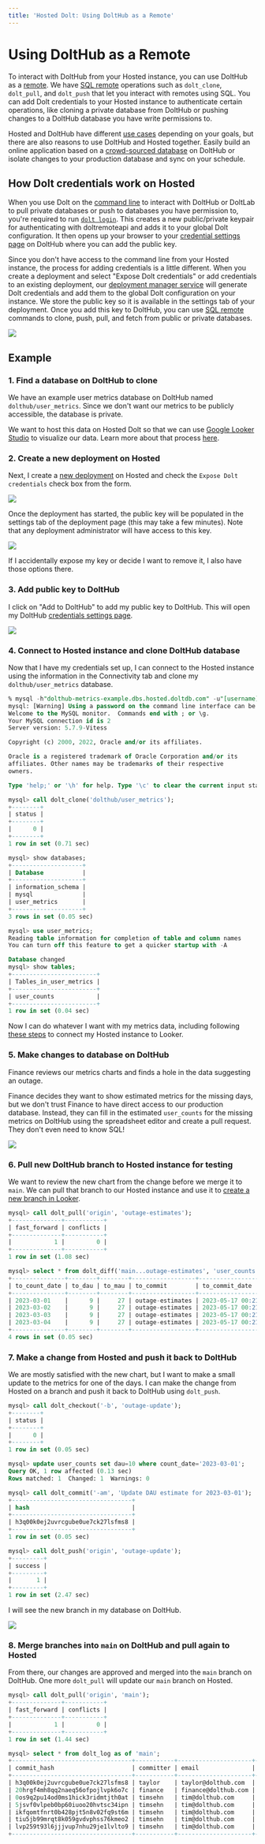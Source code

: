 ```yaml
---
title: 'Hosted Dolt: Using DoltHub as a Remote'
---
```


# Using DoltHub as a Remote

To interact with DoltHub from your Hosted instance, you can use DoltHub as a [remote](../../concepts/dolt/git/remotes.md). We have [SQL remote](https://www.dolthub.com/blog/2021-09-22-sql-remotes) operations such as `dolt_clone`, `dolt_pull`, and `dolt_push` that let you interact with remotes using SQL. You can add Dolt credentials to your Hosted instance to authenticate certain operations, like cloning a private database from DoltHub or pushing changes to a DoltHub database you have write permissions to.

Hosted and DoltHub have different [use cases](https://www.dolthub.com/compare) depending on your goals, but there are also reasons to use DoltHub and Hosted together. Easily build an online application based on a [crowd-sourced database](https://dolthub.com/bounties) on DoltHub or isolate changes to your production database and sync on your schedule.

## How Dolt credentials work on Hosted

When you use Dolt on the [command line](../../cli-reference/cli.md) to interact with DoltHub or DoltLab to pull private databases or push to databases you have permission to, you're required to run [`dolt login`](../../cli-reference/cli.md#dolt-login). This creates a new public/private keypair for authenticating with doltremoteapi and adds it to your global Dolt configuration. It then opens up your browser to your [credential settings page](https://www.dolthub.com/settings/credentials) on DoltHub where you can add the public key.

Since you don't have access to the command line from your Hosted instance, the process for adding credentials is a little different. When you create a deployment and select "Expose Dolt credentials" or add credentials to an existing deployment, our [deployment manager service](https://www.dolthub.com/blog/2022-06-06-hosted-infrastructure#architecture) will generate Dolt credentials and add them to the global Dolt configuration on your instance. We store the public key so it is available in the settings tab of your deployment. Once you add this key to DoltHub, you can use [SQL remote](https://www.dolthub.com/blog/2021-09-22-sql-remotes) commands to clone, push, pull, and fetch from public or private databases.

![](../../.gitbook/assets/dolthub-hosted-remote.png)

## Example

### 1. Find a database on DoltHub to clone

We have an example user metrics database on DoltHub named `dolthub/user_metrics`. Since we don't want our metrics to be publicly accessible, the database is private.

We want to host this data on Hosted Dolt so that we can use [Google Looker Studio](https://lookerstudio.google.com/) to visualize our data. Learn more about that process [here](https://www.dolthub.com/blog/2023-02-13-dolt-looker/).

### 2. Create a new deployment on Hosted

Next, I create a [new deployment](https://hosted.doltdb.com/create-deployment) on Hosted and check the `Expose Dolt credentials` check box from the form.

![](../../.gitbook/assets/hosted-create-deployment-credentials.png)

Once the deployment has started, the public key will be populated in the settings tab of the deployment page (this may take a few minutes). Note that any deployment administrator will have access to this key.

![](../../.gitbook/assets/hosted-dolt-creds-public-key.png)

If I accidentally expose my key or decide I want to remove it, I also have those options there.

### 3. Add public key to DoltHub

I click on "Add to DoltHub" to add my public key to DoltHub. This will open my DoltHub [credentials settings page](https://www.dolthub.com/settings/credentials).

![](../../.gitbook/assets/dolthub-credentials-for-hosted.png)

### 4. Connect to Hosted instance and clone DoltHub database

Now that I have my credentials set up, I can connect to the Hosted instance using the information in the Connectivity tab and clone my `dolthub/user_metrics` database.

```sql
% mysql -h"dolthub-metrics-example.dbs.hosted.doltdb.com" -u"[username]" -p"[password]"
mysql: [Warning] Using a password on the command line interface can be insecure.
Welcome to the MySQL monitor.  Commands end with ; or \g.
Your MySQL connection id is 2
Server version: 5.7.9-Vitess

Copyright (c) 2000, 2022, Oracle and/or its affiliates.

Oracle is a registered trademark of Oracle Corporation and/or its
affiliates. Other names may be trademarks of their respective
owners.

Type 'help;' or '\h' for help. Type '\c' to clear the current input statement.

mysql> call dolt_clone('dolthub/user_metrics');
+--------+
| status |
+--------+
|      0 |
+--------+
1 row in set (0.71 sec)

mysql> show databases;
+--------------------+
| Database           |
+--------------------+
| information_schema |
| mysql              |
| user_metrics       |
+--------------------+
3 rows in set (0.05 sec)

mysql> use user_metrics;
Reading table information for completion of table and column names
You can turn off this feature to get a quicker startup with -A

Database changed
mysql> show tables;
+------------------------+
| Tables_in_user_metrics |
+------------------------+
| user_counts            |
+------------------------+
1 row in set (0.04 sec)
```

Now I can do whatever I want with my metrics data, including following [these steps](https://www.dolthub.com/blog/2023-02-13-dolt-looker/#create-a-data-source) to connect my Hosted instance to Looker.

### 5. Make changes to database on DoltHub

Finance reviews our metrics charts and finds a hole in the data suggesting an outage.

Finance decides they want to show estimated metrics for the missing days, but we don't trust Finance to have direct access to our production database. Instead, they can fill in the estimated `user_counts` for the missing metrics on DoltHub using the spreadsheet editor and create a pull request. They don't even need to know SQL!

![](../../.gitbook/assets/dolthub-spreadsheet-editor-user-metrics.png)

### 6. Pull new DoltHub branch to Hosted instance for testing

We want to review the new chart from the change before we merge it to `main`. We can pull that branch to our Hosted instance and use it to [create a new branch in Looker](https://www.dolthub.com/blog/2023-02-13-dolt-looker/#use-a-branch).

```sql
mysql> call dolt_pull('origin', 'outage-estimates');
+--------------+-----------+
| fast_forward | conflicts |
+--------------+-----------+
|            1 |         0 |
+--------------+-----------+
1 row in set (1.08 sec)

mysql> select * from dolt_diff('main...outage-estimates', 'user_counts');
+---------------+--------+--------+------------------+-------------------------+-----------------+----------+----------+----------------------------------+------------------------+-----------+
| to_count_date | to_dau | to_mau | to_commit        | to_commit_date          | from_count_date | from_dau | from_mau | from_commit                      | from_commit_date       | diff_type |
+---------------+--------+--------+------------------+-------------------------+-----------------+----------+----------+----------------------------------+------------------------+-----------+
| 2023-03-01    |      9 |     27 | outage-estimates | 2023-05-17 00:21:13.635 | 2023-03-01      |        0 |        0 | ufqn61fplkokuthk8fgdf2jgf94kv7mj | 2023-05-17 00:17:48.16 | modified  |
| 2023-03-02    |      9 |     27 | outage-estimates | 2023-05-17 00:21:13.635 | 2023-03-02      |        0 |        0 | ufqn61fplkokuthk8fgdf2jgf94kv7mj | 2023-05-17 00:17:48.16 | modified  |
| 2023-03-03    |      9 |     27 | outage-estimates | 2023-05-17 00:21:13.635 | 2023-03-03      |        0 |        0 | ufqn61fplkokuthk8fgdf2jgf94kv7mj | 2023-05-17 00:17:48.16 | modified  |
| 2023-03-04    |      9 |     27 | outage-estimates | 2023-05-17 00:21:13.635 | 2023-03-04      |        0 |        0 | ufqn61fplkokuthk8fgdf2jgf94kv7mj | 2023-05-17 00:17:48.16 | modified  |
+---------------+--------+--------+------------------+-------------------------+-----------------+----------+----------+----------------------------------+------------------------+-----------+
4 rows in set (0.05 sec)

```

### 7. Make a change from Hosted and push it back to DoltHub

We are mostly satisfied with the new chart, but I want to make a small update to the metrics for one of the days. I can make the change from Hosted on a branch and push it back to DoltHub using `dolt_push`.

```sql
mysql> call dolt_checkout('-b', 'outage-update');
+--------+
| status |
+--------+
|      0 |
+--------+
1 row in set (0.05 sec)

mysql> update user_counts set dau=10 where count_date='2023-03-01';
Query OK, 1 row affected (0.13 sec)
Rows matched: 1  Changed: 1  Warnings: 0

mysql> call dolt_commit('-am', 'Update DAU estimate for 2023-03-01');
+----------------------------------+
| hash                             |
+----------------------------------+
| h3q00k0ej2uvrcgube0ue7ck27lsfms8 |
+----------------------------------+
1 row in set (0.05 sec)

mysql> call dolt_push('origin', 'outage-update');
+---------+
| success |
+---------+
|       1 |
+---------+
1 row in set (2.47 sec)
```

I will see the new branch in my database on DoltHub.

![](../../.gitbook/assets/dolthub-outage-updates-branch.png)

### 8. Merge branches into `main` on DoltHub and pull again to Hosted

From there, our changes are approved and merged into the `main` branch on DoltHub. One more `dolt_pull` will update our `main` branch on Hosted.

```sql
mysql> call dolt_pull('origin', 'main');
+--------------+-----------+
| fast_forward | conflicts |
+--------------+-----------+
|            1 |         0 |
+--------------+-----------+
1 row in set (1.44 sec)

mysql> select * from dolt_log as of 'main';
+----------------------------------+-----------+---------------------+-------------------------+----------------------------------------------------------------------------+
| commit_hash                      | committer | email               | date                    | message                                                                    |
+----------------------------------+-----------+---------------------+-------------------------+----------------------------------------------------------------------------+
| h3q00k0ej2uvrcgube0ue7ck27lsfms8 | taylor    | taylor@dolthub.com  | 2023-05-17 00:34:57.659 | Update DAU estimate for 2023-03-01                                         |
| 20hrgf4mh8qq2naeq56ofpojlvpk6o7c | finance   | finance@dolthub.com | 2023-05-17 00:21:13.635 | Fill in estimated user DAU and MAU for outage                              |
| 0os9q2pu14od0ms1hick3ridmtjth0at | timsehn   | tim@dolthub.com     | 2023-01-27 00:54:17.634 | Simulated metrics outage                                                   |
| 5jsvf0vlpeb0bp60iuoo20hvtsc34ipn | timsehn   | tim@dolthub.com     | 2023-01-27 00:50:49.836 | Base generated data                                                        |
| ikfqomtfnrt0b428pjt5n8v02fq9st6m | timsehn   | tim@dolthub.com     | 2023-01-23 20:43:02.062 | New data                                                                   |
| tiu5jb99mrqt8k059gvdvphss76kmeo2 | timsehn   | tim@dolthub.com     | 2023-01-23 19:49:57.939 | Made table with a single row                                               |
| lvp259t93l6jjjvup7nhu29je1lvlto9 | timsehn   | tim@dolthub.com     | 2023-01-23 19:47:52.786 | Initialize data repository                                                 |
+----------------------------------+-----------+---------------------+-------------------------+----------------------------------------------------------------------------+
```
